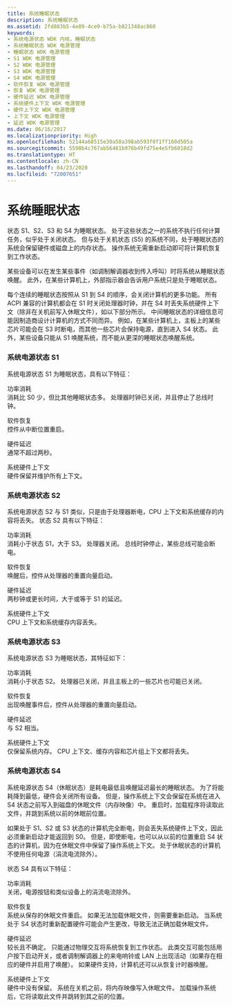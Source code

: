 ```yaml
---
title: 系统睡眠状态
description: 系统睡眠状态
ms.assetid: 2fd883b5-4e89-4ce9-b75a-b821348ac860
keywords:
- 系统电源状态 WDK 内核，睡眠状态
- 系统睡眠状态 WDK 电源管理
- 睡眠状态 WDK 电源管理
- S1 WDK 电源管理
- S2 WDK 电源管理
- S3 WDK 电源管理
- S4 WDK 电源管理
- 软件恢复 WDK 电源管理
- 恢复 WDK 电源管理
- 硬件延迟 WDK 电源管理
- 系统硬件上下文 WDK 电源管理
- 硬件上下文 WDK 电源管理
- 上下文 WDK 电源管理
- 延迟 WDK 电源管理
ms.date: 06/16/2017
ms.localizationpriority: High
ms.openlocfilehash: 52144a68515e30a58a398ab593f0f1ff160d505a
ms.sourcegitcommit: 5598b4c767ab56461b976b49fd75e4e5fb6018d2
ms.translationtype: HT
ms.contentlocale: zh-CN
ms.lasthandoff: 04/23/2020
ms.locfileid: "72007651"
---
```

# <a name="system-sleeping-states"></a>系统睡眠状态





状态 S1、S2、S3 和 S4 为睡眠状态。 处于这些状态之一的系统不执行任何计算任务，似乎处于关闭状态。 但与处于关机状态 (S5) 的系统不同，处于睡眠状态的系统会保留硬件或磁盘上的内存状态。 操作系统无需重新启动即可将计算机恢复到工作状态。

某些设备可以在发生某些事件（如调制解调器收到传入呼叫）时将系统从睡眠状态唤醒。 此外，在某些计算机上，外部指示器会告诉用户系统只是处于睡眠状态。

每个连续的睡眠状态按照从 S1 到 S4 的顺序，会关闭计算机的更多功能。 所有 ACPI 兼容的计算机都会在 S1 时关闭处理器时钟，并在 S4 时丢失系统硬件上下文（除非在关机前写入休眠文件），如以下部分所示。 中间睡眠状态的详细信息可能因制造商设计计算机的方式不同而异。 例如，在某些计算机上，主板上的某些芯片可能会在 S3 时断电，而其他一些芯片会保持电源，直到进入 S4 状态。 此外，某些设备只能从 S1 唤醒系统，而不能从更深的睡眠状态唤醒系统。

### <a name="system-power-state-s1"></a>系统电源状态 S1

系统电源状态 S1 为睡眠状态，具有以下特征：

<a href="" id="power-consumption"></a>功率消耗   
消耗比 S0 少，但比其他睡眠状态多。 处理器时钟已关闭，并且停止了总线时钟。

<a href="" id="software-resumption"></a>软件恢复   
控件从中断位置重启。

<a href="" id="hardware-latency"></a>硬件延迟   
通常不超过两秒。

<a href="" id="system-hardware-context"></a>系统硬件上下文   
硬件保留并维护所有上下文。

### <a name="system-power-state-s2"></a>系统电源状态 S2

系统电源状态 S2 与 S1 类似，只是由于处理器断电，CPU 上下文和系统缓存的内容将丢失。 状态 S2 具有以下特征：

<a href="" id="power-consumption"></a>功率消耗   
消耗小于状态 S1，大于 S3。 处理器关闭。 总线时钟停止，某些总线可能会断电。

<a href="" id="software-resumption"></a>软件恢复   
唤醒后，控件从处理器的重置向量启动。

<a href="" id="hardware-latency"></a>硬件延迟   
两秒钟或更长时间，大于或等于 S1 的延迟。

<a href="" id="system-hardware-context"></a>系统硬件上下文   
CPU 上下文和系统缓存内容丢失。

### <a name="system-power-state-s3"></a>系统电源状态 S3

系统电源状态 S3 为睡眠状态，其特征如下：

<a href="" id="power-consumption"></a>功率消耗   
消耗小于状态 S2。 处理器已关闭，并且主板上的一些芯片也可能已关闭。

<a href="" id="software-resumption"></a>软件恢复   
出现唤醒事件后，控件从处理器的重置向量启动。

<a href="" id="hardware-latency"></a>硬件延迟   
与 S2 相当。

<a href="" id="system-hardware-context"></a>系统硬件上下文   
仅保留系统内存。 CPU 上下文、缓存内容和芯片组上下文都将丢失。

### <a name="system-power-state-s4"></a>系统电源状态 S4

系统电源状态 S4（休眠状态）是耗电最低且唤醒延迟最长的睡眠状态。 为了将能耗降到最低，硬件会关闭所有设备。 但是，操作系统上下文会保留在系统在进入 S4 状态之前写入到磁盘的休眠文件（内存映像）中。 重启时，加载程序将读取此文件，并跳到系统以前的休眠前位置。

如果处于 S1、S2 或 S3 状态的计算机完全断电，则会丢失系统硬件上下文，因此必须重新启动才能返回到 S0。 但是，即使断电，也可以从以前的位置重启 S4 状态的计算机，因为在休眠文件中保留了操作系统上下文。 处于休眠状态的计算机不使用任何电源（涓流电流除外）。

状态 S4 具有以下特征：

<a href="" id="power-consumption"></a>功率消耗   
关闭，电源按钮和类似设备上的涓流电流除外。

<a href="" id="software-resumption"></a>软件恢复   
系统从保存的休眠文件重启。 如果无法加载休眠文件，则需要重新启动。 当系统处于 S4 状态时重新配置硬件可能会产生更改，导致无法正确加载休眠文件。

<a href="" id="hardware-latency"></a>硬件延迟   
较长且不确定。 只能通过物理交互将系统恢复到工作状态。 此类交互可能包括用户按下启动开关，或者调制解调器上的来电响铃或 LAN 上出现活动（如果存在相应的硬件并启用了唤醒）。 如果硬件支持，计算机还可以从恢复计时器唤醒。

<a href="" id="system-hardware-context"></a>系统硬件上下文   
硬件中没有保留。 系统在关机之前，将内存映像写入休眠文件。 加载操作系统后，它将读取此文件并跳转到其之前的位置。

 

 




